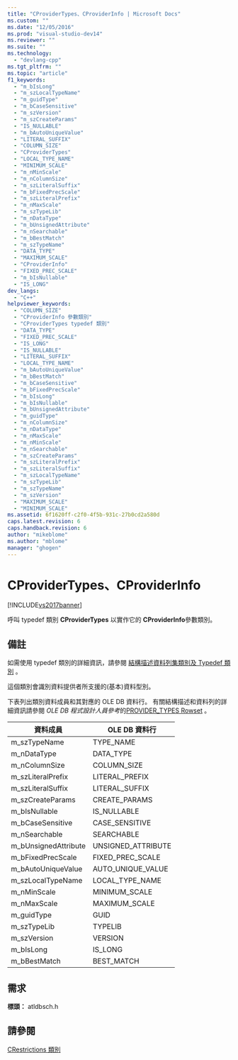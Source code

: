 ```yaml
---
title: "CProviderTypes、CProviderInfo | Microsoft Docs"
ms.custom: ""
ms.date: "12/05/2016"
ms.prod: "visual-studio-dev14"
ms.reviewer: ""
ms.suite: ""
ms.technology: 
  - "devlang-cpp"
ms.tgt_pltfrm: ""
ms.topic: "article"
f1_keywords: 
  - "m_bIsLong"
  - "m_szLocalTypeName"
  - "m_guidType"
  - "m_bCaseSensitive"
  - "m_szVersion"
  - "m_szCreateParams"
  - "IS_NULLABLE"
  - "m_bAutoUniqueValue"
  - "LITERAL_SUFFIX"
  - "COLUMN_SIZE"
  - "CProviderTypes"
  - "LOCAL_TYPE_NAME"
  - "MINIMUM_SCALE"
  - "m_nMinScale"
  - "m_nColumnSize"
  - "m_szLiteralSuffix"
  - "m_bFixedPrecScale"
  - "m_szLiteralPrefix"
  - "m_nMaxScale"
  - "m_szTypeLib"
  - "m_nDataType"
  - "m_bUnsignedAttribute"
  - "m_nSearchable"
  - "m_bBestMatch"
  - "m_szTypeName"
  - "DATA_TYPE"
  - "MAXIMUM_SCALE"
  - "CProviderInfo"
  - "FIXED_PREC_SCALE"
  - "m_bIsNullable"
  - "IS_LONG"
dev_langs: 
  - "C++"
helpviewer_keywords: 
  - "COLUMN_SIZE"
  - "CProviderInfo 參數類別"
  - "CProviderTypes typedef 類別"
  - "DATA_TYPE"
  - "FIXED_PREC_SCALE"
  - "IS_LONG"
  - "IS_NULLABLE"
  - "LITERAL_SUFFIX"
  - "LOCAL_TYPE_NAME"
  - "m_bAutoUniqueValue"
  - "m_bBestMatch"
  - "m_bCaseSensitive"
  - "m_bFixedPrecScale"
  - "m_bIsLong"
  - "m_bIsNullable"
  - "m_bUnsignedAttribute"
  - "m_guidType"
  - "m_nColumnSize"
  - "m_nDataType"
  - "m_nMaxScale"
  - "m_nMinScale"
  - "m_nSearchable"
  - "m_szCreateParams"
  - "m_szLiteralPrefix"
  - "m_szLiteralSuffix"
  - "m_szLocalTypeName"
  - "m_szTypeLib"
  - "m_szTypeName"
  - "m_szVersion"
  - "MAXIMUM_SCALE"
  - "MINIMUM_SCALE"
ms.assetid: 6f1620ff-c2f0-4f5b-931c-27b0cd2a580d
caps.latest.revision: 6
caps.handback.revision: 6
author: "mikeblome"
ms.author: "mblome"
manager: "ghogen"
---
```

# CProviderTypes、CProviderInfo
[!INCLUDE[vs2017banner](../../assembler/inline/includes/vs2017banner.md)]

呼叫 typedef 類別 **CProviderTypes** 以實作它的 **CProviderInfo**參數類別。  
  
## 備註  
 如需使用 typedef 類別的詳細資訊，請參閱 [結構描述資料列集類別及 Typedef 類別](../../data/oledb/schema-rowset-classes-and-typedef-classes.md) 。  
  
 這個類別會識別資料提供者所支援的\(基本\)資料型別。  
  
 下表列出類別資料成員和其對應的 OLE DB 資料行。  有關結構描述和資料列的詳細資訊請參閱 *OLE DB 程式設計人員參考*的[PROVIDER\_TYPES Rowset](https://msdn.microsoft.com/en-us/library/ms709785.aspx) 。  
  
|資料成員|OLE DB 資料行|  
|----------|----------------|  
|m\_szTypeName|TYPE\_NAME|  
|m\_nDataType|DATA\_TYPE|  
|m\_nColumnSize|COLUMN\_SIZE|  
|m\_szLiteralPrefix|LITERAL\_PREFIX|  
|m\_szLiteralSuffix|LITERAL\_SUFFIX|  
|m\_szCreateParams|CREATE\_PARAMS|  
|m\_bIsNullable|IS\_NULLABLE|  
|m\_bCaseSensitive|CASE\_SENSITIVE|  
|m\_nSearchable|SEARCHABLE|  
|m\_bUnsignedAttribute|UNSIGNED\_ATTRIBUTE|  
|m\_bFixedPrecScale|FIXED\_PREC\_SCALE|  
|m\_bAutoUniqueValue|AUTO\_UNIQUE\_VALUE|  
|m\_szLocalTypeName|LOCAL\_TYPE\_NAME|  
|m\_nMinScale|MINIMUM\_SCALE|  
|m\_nMaxScale|MAXIMUM\_SCALE|  
|m\_guidType|GUID|  
|m\_szTypeLib|TYPELIB|  
|m\_szVersion|VERSION|  
|m\_bIsLong|IS\_LONG|  
|m\_bBestMatch|BEST\_MATCH|  
  
## 需求  
 **標頭：** atldbsch.h  
  
## 請參閱  
 [CRestrictions 類別](../../data/oledb/crestrictions-class.md)
